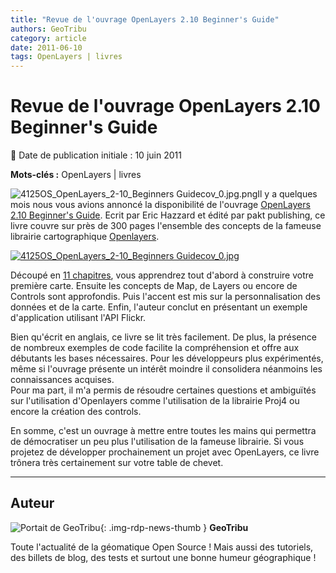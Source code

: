 ```yaml
---
title: "Revue de l'ouvrage OpenLayers 2.10 Beginner's Guide"
authors: GeoTribu
category: article
date: 2011-06-10
tags: OpenLayers | livres
---
```


# Revue de l'ouvrage OpenLayers 2.10 Beginner's Guide


:calendar: Date de publication initiale : 10 juin 2011

**Mots-clés :** OpenLayers | livres


![4125OS_OpenLayers_2-10_Beginners Guidecov_0.jpg.png](http://geotribu.net/sites/default/files/Tuto/img/Blog/divers/4125OS_OpenLayers%202.10%20Beginner%27s%20Guidecov_0.jpg)Il y a quelques mois nous vous avions annoncé la disponibilité de l'ouvrage [OpenLayers 2.10 Beginner's Guide](https://www.packtpub.com/openlayers-2-1-javascript-web-mapping-library-beginners-guide/book). Ecrit par Eric Hazzard et édité par pakt publishing, ce livre couvre sur près de 300 pages l'ensemble des concepts de la fameuse librairie cartographique [Openlayers](https://openlayers.org/).

[![4125OS_OpenLayers_2-10_Beginners Guidecov_0.jpg](http://geotribu.net/sites/default/files/Tuto/img/Blog/divers/4125OS_OpenLayers%202.10%20Beginner%27s%20Guidecov_big.jpg)](https://www.packtpub.com/openlayers-2-1-javascript-web-mapping-library-beginners-guide/book)

Découpé en [11 chapitres](https://www.packtpub.com/toc/openlayers-210-beginners-guide-table-contents), vous apprendrez tout d'abord à construire votre première carte. Ensuite les concepts de Map, de Layers ou encore de Controls sont approfondis. Puis l'accent est mis sur la personnalisation des données et de la carte. Enfin, l'auteur conclut en présentant un exemple d'application utilisant l'API Flickr.

Bien qu'écrit en anglais, ce livre se lit très facilement. De plus, la présence de nombreux exemples de code facilite la compréhension et offre aux débutants les bases nécessaires. Pour les développeurs plus expérimentés, même si l'ouvrage présente un intérêt moindre il consolidera néanmoins les connaissances acquises.  
Pour ma part, il m'a permis de résoudre certaines questions et ambiguïtés sur l'utilisation d'Openlayers comme l'utilisation de la librairie Proj4 ou encore la création des controls.

En somme, c'est un ouvrage à mettre entre toutes les mains qui permettra de démocratiser un peu plus l'utilisation de la fameuse librairie. Si vous projetez de développer prochainement un projet avec OpenLayers, ce livre trônera très certainement sur votre table de chevet.



----

## Auteur

![Portait de GeoTribu](https://cdn.geotribu.fr/img/internal/charte/geotribu\_logo\_64x64.png){: .img-rdp-news-thumb }
**GeoTribu**

Toute l'actualité de la géomatique Open Source ! Mais aussi des tutoriels, des billets de blog, des tests et surtout une bonne humeur géographique !
